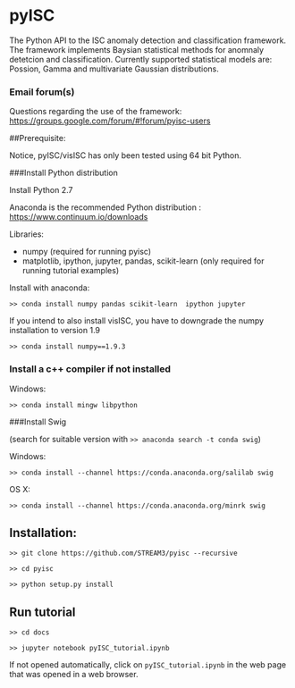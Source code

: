 # pyISC 

The Python API to the ISC anomaly detection and classification framework. The framework implements Baysian statistical methods for anomnaly detetcion and classification. Currently supported statistical models are: Possion, Gamma and multivariate Gaussian distributions.

### Email forum(s)

Questions regarding the use of the framework: https://groups.google.com/forum/#!forum/pyisc-users

##Prerequisite:

Notice, pyISC/visISC has only been tested using 64 bit Python.

###Install Python distribution 

Install Python 2.7

Anaconda is the recommended Python distribution : https://www.continuum.io/downloads

Libraries: 
- numpy (required for running pyisc)
- matplotlib, ipython, jupyter, pandas, scikit-learn (only required for running tutorial examples)
           
Install with anaconda:  

`>> conda install numpy pandas scikit-learn  ipython jupyter`

If you intend to also install visISC, you have to downgrade the numpy installation to version 1.9

`>> conda install numpy==1.9.3`

### Install a c++ compiler if not installed

Windows:

`>> conda install mingw libpython`

###Install Swig

(search for suitable version with `>> anaconda search -t conda swig`)

Windows:

`>> conda install --channel https://conda.anaconda.org/salilab swig`

OS X:

`>> conda install --channel https://conda.anaconda.org/minrk swig`


## Installation:

`>> git clone https://github.com/STREAM3/pyisc --recursive`

`>> cd pyisc`

`>> python setup.py install`

## Run tutorial

`>> cd docs`

`>> jupyter notebook pyISC_tutorial.ipynb`

If not opened automatically, click on `pyISC_tutorial.ipynb` in the web page that was opened in a web browser.
